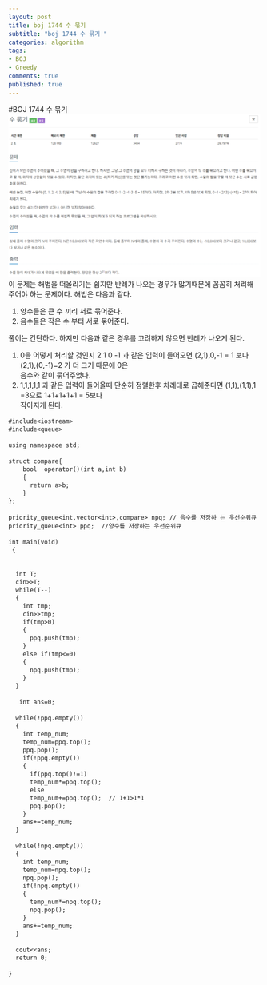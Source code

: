 ```yaml
---
layout: post
title: boj 1744 수 묶기
subtitle: "boj 1744 수 묶기 "
categories: algorithm
tags:
- BOJ
- Greedy
comments: true
published: true
---
```

#BOJ 1744 수 묶기
![boj1744](/assets/boj1744.png)
 이 문제는 해법을 떠올리기는 쉽지만 반례가 나오는 경우가 많기때문에 꼼꼼히 처리해 주어야 하는 문제이다.
 해법은 다음과 같다.

 1. 양수들은 큰 수 끼리 서로 묶어준다.
 2. 음수들은 작은 수 부터 서로 묶어준다.

풀이는 간단하다. 하지만 다음과 같은 경우를 고려하지 않으면 반례가 나오게 된다.

 1. 0을 어떻게 처리할 것인지 2  1 0 -1 과 같은 입력이 들어오면 (2,1),0,-1 = 1 보다 (2,1),(0,-1)=2 가 더 크기 때문에 0은  
  음수와 같이 묶어주었다.
  2. 1,1,1,1,1 과 같은 입력이 들어올때 단순히 정렬한후 차례대로 곱해준다면 (1,1),(1,1),1 =3으로 1+1+1+1+1 = 5보다  
   작아지게 된다.


    #include<iostream>
    #include<queue>

    using namespace std;

    struct compare{
        bool  operator()(int a,int b)
        {
          return a>b;
        }
    };

    priority_queue<int,vector<int>,compare> npq; // 음수를 저장하 는 우선순위큐
    priority_queue<int> ppq;  //양수를 저장하는 우선순위큐

    int main(void)
     {


      int T;
      cin>>T;
      while(T--)
      {
        int tmp;
        cin>>tmp;
        if(tmp>0)
        {
          ppq.push(tmp);
        }
        else if(tmp<=0)
        {
          npq.push(tmp);
        }
      }

       int ans=0;

      while(!ppq.empty())
      {
        int temp_num;
        temp_num=ppq.top();
        ppq.pop();
        if(!ppq.empty())
        {
          if(ppq.top()!=1)
          temp_num*=ppq.top();
          else
          temp_num+=ppq.top();  // 1+1>1*1
          ppq.pop();
        }
        ans+=temp_num;
      }

      while(!npq.empty())
      {
        int temp_num;
        temp_num=npq.top();
        npq.pop();
        if(!npq.empty())
        {
          temp_num*=npq.top();
          npq.pop();
        }
        ans+=temp_num;
      }

      cout<<ans;   
      return 0;

    }
